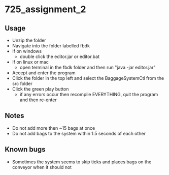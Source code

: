 # 725_assignment_2

## Usage
- Unzip the folder
- Navigate into the folder labelled fbdk
- If on windows 
    - double click the editor.jar or editor.bat
- If on linux or mac
    - open terminal in the fbdk folder and then run "java -jar editor.jar"
- Accept and enter the program
- Click the folder in the top left and select the BaggageSystemCtl from the src folder
- Click the green play button
    - if any errors occur then recompile EVERYTHING, quit the program and then re-enter


## Notes
- Do not add more then ~15 bags at once
- Do not add bags to the system within 1.5 seconds of each other

## Known bugs
- Sometimes the system seems to skip ticks and places bags on the conveyor when it should not
